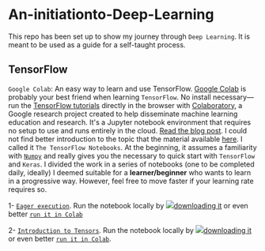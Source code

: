 # An-initiationto-Deep-Learning

This repo has been set up to show my journey through `Deep Learning`. It is meant to be used as a guide for a self-taught process. 




## TensorFlow
`Google Colab`: An easy way to learn and use TensorFlow. [Google Colab](https://colab.research.google.com/notebooks/intro.ipynb#recent=true) is probably your best 
friend when learning `TensorFlow`. No install necessary—run the [TensorFlow tutorials](https://www.tensorflow.org/tutorials) directly in the browser with [Colaboratory](https://colab.research.google.com/notebooks/welcome.ipynb), a Google research project created to help disseminate machine learning education and research. It's a Jupyter notebook environment that requires no setup to use and runs entirely in the cloud. [Read the blog post](https://medium.com/tensorflow/colab-an-easy-way-to-learn-and-use-tensorflow-d74d1686e309). I could not find better introduction to the topic that the material available [here](https://www.tensorflow.org/guide). I called it `The TensorFlow Notebooks`. At the beginning, it assumes a familiarity with [`Numpy`](https://numpy.org/) and really gives you the necessary to quick start with `TensorFlow` and `Keras`. I divided the work  in a series of notebooks (one to be completed daily, ideally) I deemed suitable for a **learner/beginner** who wants to learn in a progressive way. However, feel free to move faster if your learning rate requires so.


1-  [`Eager execution`](https://github.com/gabayae/An-initiation-to-Deep-Learning/blob/main/TensorFlow_1_EagerExecution.ipynb). Run the notebook locally by <a href="https://storage.googleapis.com/tensorflow_docs/docs/site/en/guide/eager.ipynb"><img src="https://www.tensorflow.org/images/download_logo_32px.png" />downloading it</a> or even better [`run it in Colab`](https://colab.research.google.com/github/tensorflow/docs/blob/master/site/en/guide/eager.ipynb)

 
2-  [`Introduction to Tensors`](https://github.com/gabayae/An-initiation-to-Deep-Learning/blob/main/TensorFlow_2_IntroductiontoTensors.ipynb). Run the notebook locally by <a href="https://storage.googleapis.com/tensorflow_docs/docs/site/en/guide/tensor.ipynb"><img src="https://www.tensorflow.org/images/download_logo_32px.png" />downloading it</a> or even better [`run it in Colab`](https://colab.research.google.com/github/tensorflow/docs/blob/master/site/en/guide/tensor.ipynb#scrollTo=AL2hzxorJiWy).
